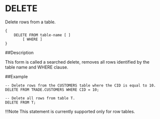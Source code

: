 # DELETE

Delete rows from a table.

``` pre
{
    DELETE FROM table-name [ ]
        [ WHERE ]
}
```

##Description

This form is called a searched delete, removes all rows identified by the table name and WHERE clause.

##Example

``` pre
-- Delete rows from the CUSTOMERS table where the CID is equal to 10.
DELETE FROM TRADE.CUSTOMERS WHERE CID = 10;

-- Delete all rows from table T.
DELETE FROM T;
```
!!!Note
	This statement is currently supported only for row tables.


